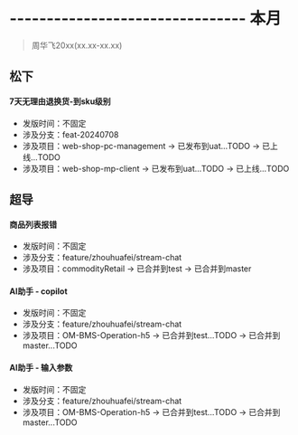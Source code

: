 # -------------------------------- 本月
> 周华飞20xx(xx.xx-xx.xx)
## 松下
#### 7天无理由退换货-到sku级别
* 发版时间：不固定
* 涉及分支：feat-20240708
* 涉及项目：web-shop-pc-management -> 已发布到uat...TODO -> 已上线...TODO
* 涉及项目：web-shop-mp-client -> 已发布到uat...TODO -> 已上线...TODO
## 超导
#### 商品列表报错
* 发版时间：不固定
* 涉及分支：feature/zhouhuafei/stream-chat
* 涉及项目：commodityRetail -> 已合并到test -> 已合并到master
#### AI助手 - copilot
* 发版时间：不固定
* 涉及分支：feature/zhouhuafei/stream-chat
* 涉及项目：OM-BMS-Operation-h5 -> 已合并到test...TODO -> 已合并到master...TODO
#### AI助手 - 输入参数
* 发版时间：不固定
* 涉及分支：feature/zhouhuafei/stream-chat
* 涉及项目：OM-BMS-Operation-h5 -> 已合并到test...TODO -> 已合并到master...TODO
